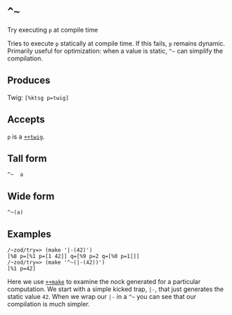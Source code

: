 `^~`
====

Try executing `p` at compile time

Tries to execute `p` statically at compile time. If this fails,
`p` remains dynamic. Primarily useful for optimization: when a
value is static, `^~` can simplify the compilation.

Produces
--------

Twig: `[%ktsg p=twig]`

Accepts
-------

`p` is a [`++twig`]().

Tall form
---------

    ^~  a

Wide form
---------

    ^~(a)

Examples
--------

    /~zod/try=> (make '|-(42)')
    [%8 p=[%1 p=[1 42]] q=[%9 p=2 q=[%0 p=1]]]
    /~zod/try=> (make '^~(|-(42))')
    [%1 p=42]

Here we use [`++make`]() to examine the nock generated for a particular
computation. We start with a simple kicked trap, `|-`, that just
generates the static value `42`. When we wrap our `|-` in a `^~` you can
see that our compilation is much simpler.
